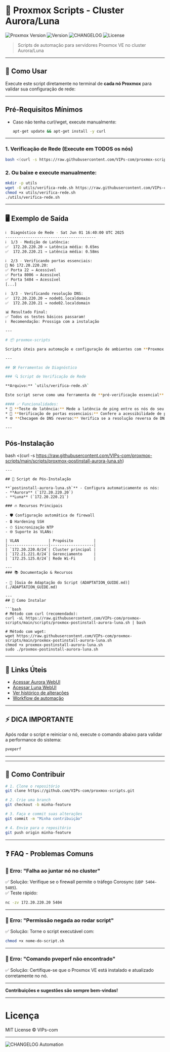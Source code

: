 # 🚀 Proxmox Scripts - Cluster Aurora/Luna

![Proxmox Version](https://img.shields.io/badge/Proxmox-8.x-orange)
![Version](https://img.shields.io/github/v/release/VIPs-com/proxmox-scripts?include_prereleases)
![CHANGELOG](https://img.shields.io/badge/CHANGELOG-auto--updated-brightgreen)
![License](https://img.shields.io/badge/license-MIT-blue)

> Scripts de automação para servidores Proxmox VE no cluster Aurora/Luna

---

## 🚀 Como Usar

Execute este script diretamente no terminal de **cada nó Proxmox** para validar sua configuração de rede:

---

## Pré-Requisitos Mínimos
- Caso não tenha curl/wget, execute manualmente:
  ```bash
  apt-get update && apt-get install -y curl

---

### 1. Verificação de Rede (Execute em TODOS os nós)
```bash
bash <(curl -s https://raw.githubusercontent.com/VIPs-com/proxmox-scripts/main/utils/verifica-rede.sh)

```

### 2. Ou baixe e execute manualmente:
```bash
mkdir -p utils
wget -O utils/verifica-rede.sh https://raw.githubusercontent.com/VIPs-com/proxmox-scripts/main/utils/verifica-rede.sh
chmod +x utils/verifica-rede.sh
./utils/verifica-rede.sh
```

---

## 🖥️ Exemplo de Saída

```bash
ℹ️  Diagnóstico de Rede - Sat Jun 01 16:40:00 UTC 2025
----------------------------------------
ℹ️  1/3 - Medição de Latência:
✅  172.20.220.20 → Latência média: 0.65ms
✅  172.20.220.21 → Latência média: 0.58ms

ℹ️  2/3 - Verificando portas essenciais:
🔧 Nó 172.20.220.20:
✅ Porta 22 → Acessível
✅ Porta 8006 → Acessível
✅ Porta 5404 → Acessível
[...]

ℹ️  3/3 - Verificando resolução DNS:
✅  172.20.220.20 → node01.localdomain
✅  172.20.220.21 → node02.localdomain

📊 Resultado Final:
✅ Todos os testes básicos passaram!
ℹ️  Recomendação: Prossiga com a instalação

---

# 📦 proxmox-scripts

Scripts úteis para automação e configuração de ambientes com **Proxmox VE**, com foco em clusters e boas práticas de rede.

---

## 🛠️ Ferramentas de Diagnóstico

### 🔍 Script de Verificação de Rede

**Arquivo:** `utils/verifica-rede.sh`

Este script serve como uma ferramenta de **pré-verificação essencial** para o seu ambiente Proxmox VE. Ele deve ser executado **antes** do script principal de pós-instalação (`post-install.sh`) para garantir que sua rede e conectividade básica estejam funcionando corretamente.

#### ✅ Funcionalidades:
* 📶 **Teste de latência:** Mede a latência de ping entre os nós do seu cluster.
* 🔌 **Verificação de portas essenciais:** Confere a acessibilidade de portas críticas como SSH (22), WebUI (8006), e as portas do Corosync (5404, 5405, 5406, 5407).
* 🌐 **Checagem de DNS reverso:** Verifica se a resolução reversa de DNS está configurada corretamente para os IPs dos seus nós.

---

```
## Pós-Instalação
bash <(curl -s https://raw.githubusercontent.com/VIPs-com/proxmox-scripts/main/scripts/proxmox-postinstall-aurora-luna.sh)
```
---

## 📌 Script de Pós-Instalação

**`postinstall-aurora-luna.sh`** - Configura automaticamente os nós:
- **Aurora** (`172.20.220.20`)
- **Luna** (`172.20.220.21`)

### 🔥 Recursos Principais

- 🛡️ Configuração automática de firewall  
- 🔒 Hardening SSH  
- ⏱ Sincronização NTP  
- 🌐 Suporte às VLANs:

| VLAN             | Propósito         |
|------------------|-------------------|
| `172.20.220.0/24`| Cluster principal |
| `172.21.221.0/24`| Gerenciamento     |
| `172.25.125.0/24`| Rede Wi-Fi        |

---
### 📚 Documentação & Recursos

- 🔧 [Guia de Adaptação do Script (ADAPTATION_GUIDE.md)](./ADAPTATION_GUIDE.md)

---
## 🚀 Como Instalar

```bash
# Método com curl (recomendado):
curl -sL https://raw.githubusercontent.com/VIPs-com/proxmox-scripts/main/scripts/proxmox-postinstall-aurora-luna.sh | bash

# Método com wget:
wget https://raw.githubusercontent.com/VIPs-com/proxmox-scripts/main/proxmox-postinstall-aurora-luna.sh
chmod +x proxmox-postinstall-aurora-luna.sh
sudo ./proxmox-postinstall-aurora-luna.sh
```

---

## 🔗 Links Úteis

- [Acessar Aurora WebUI](https://172.20.220.20:8006)  
- [Acessar Luna WebUI](https://172.20.220.21:8006)  
- [Ver histórico de alterações](https://github.com/VIPs-com/proxmox-scripts/releases)  
- [Workflow de automação](https://github.com/VIPs-com/proxmox-scripts/actions)  

---

## ⚡ DICA IMPORTANTE

Após rodar o script e reiniciar o nó, execute o comando abaixo para validar a performance do sistema:

```bash
pveperf
```

---

<!--
## 🎥 Demonstração

*Em breve: GIF ou vídeo curto mostrando a execução do script.*

![Exemplo de Execução](link-do-gif-ou-screenshot.gif)
-->

---

## 🤝 Como Contribuir

```bash
# 1. Clone o repositório
git clone https://github.com/VIPs-com/proxmox-scripts.git

# 2. Crie uma branch
git checkout -b minha-feature

# 3. Faça e commit suas alterações
git commit -m "Minha contribuição"

# 4. Envie para o repositório
git push origin minha-feature
```

---

## ❓ FAQ - Problemas Comuns

### 🔹 Erro: "Falha ao juntar nó no cluster"

✅ Solução: Verifique se o firewall permite o tráfego Corosync (`UDP 5404-5405`).  
✅ Teste rápido:  

```bash
nc -zv 172.20.220.20 5404
```
---

### 🔹 Erro: "Permissão negada ao rodar script"

✅ Solução: Torne o script executável com:  

```bash
chmod +x nome-do-script.sh
```
---

### 🔹 Erro: "Comando pveperf não encontrado"

✅ Solução: Certifique-se que o Proxmox VE está instalado e atualizado corretamente no nó.

---

**Contribuições e sugestões são sempre bem-vindas!**

---

# Licença

MIT License © VIPs-com

---

![CHANGELOG Automation](https://github.com/VIPs-com/proxmox-scripts/actions/workflows/update-changelog.yml/badge.svg)
